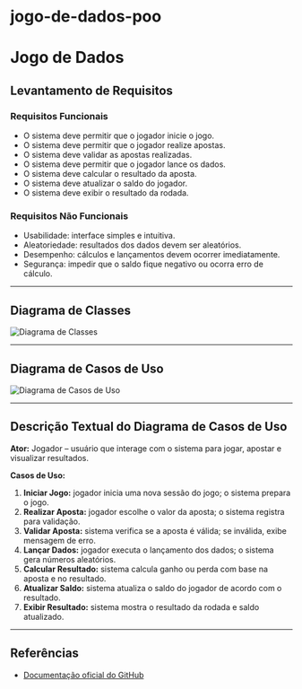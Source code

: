# jogo-de-dados-poo
# Jogo de Dados

## Levantamento de Requisitos
### Requisitos Funcionais
- O sistema deve permitir que o jogador inicie o jogo.
- O sistema deve permitir que o jogador realize apostas.
- O sistema deve validar as apostas realizadas.
- O sistema deve permitir que o jogador lance os dados.
- O sistema deve calcular o resultado da aposta.
- O sistema deve atualizar o saldo do jogador.
- O sistema deve exibir o resultado da rodada.

### Requisitos Não Funcionais
- Usabilidade: interface simples e intuitiva.
- Aleatoriedade: resultados dos dados devem ser aleatórios.
- Desempenho: cálculos e lançamentos devem ocorrer imediatamente.
- Segurança: impedir que o saldo fique negativo ou ocorra erro de cálculo.

---

## Diagrama de Classes
![Diagrama de Classes](https://github.com/user-attachments/assets/aca8498d-e0bf-4cb5-baf7-7f3eaf81d23a)


---

## Diagrama de Casos de Uso
![Diagrama de Casos de Uso](https://github.com/user-attachments/assets/ffc29e55-fedb-406e-82a6-9bba4e5d4ad4)


---

## Descrição Textual do Diagrama de Casos de Uso
**Ator:** Jogador – usuário que interage com o sistema para jogar, apostar e visualizar resultados.

**Casos de Uso:**
1. **Iniciar Jogo:** jogador inicia uma nova sessão do jogo; o sistema prepara o jogo.  
2. **Realizar Aposta:** jogador escolhe o valor da aposta; o sistema registra para validação.  
3. **Validar Aposta:** sistema verifica se a aposta é válida; se inválida, exibe mensagem de erro.  
4. **Lançar Dados:** jogador executa o lançamento dos dados; o sistema gera números aleatórios.  
5. **Calcular Resultado:** sistema calcula ganho ou perda com base na aposta e no resultado.  
6. **Atualizar Saldo:** sistema atualiza o saldo do jogador de acordo com o resultado.  
7. **Exibir Resultado:** sistema mostra o resultado da rodada e saldo atualizado.

---

## Referências
- [Documentação oficial do GitHub](https://github.com/jucilenesilva719-star/jogo-de-dados-poo.git)
